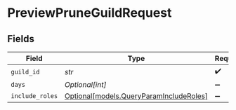 # PreviewPruneGuildRequest


## Fields

| Field                                                                          | Type                                                                           | Required                                                                       | Description                                                                    |
| ------------------------------------------------------------------------------ | ------------------------------------------------------------------------------ | ------------------------------------------------------------------------------ | ------------------------------------------------------------------------------ |
| `guild_id`                                                                     | *str*                                                                          | :heavy_check_mark:                                                             | N/A                                                                            |
| `days`                                                                         | *Optional[int]*                                                                | :heavy_minus_sign:                                                             | N/A                                                                            |
| `include_roles`                                                                | [Optional[models.QueryParamIncludeRoles]](../models/queryparamincluderoles.md) | :heavy_minus_sign:                                                             | N/A                                                                            |
